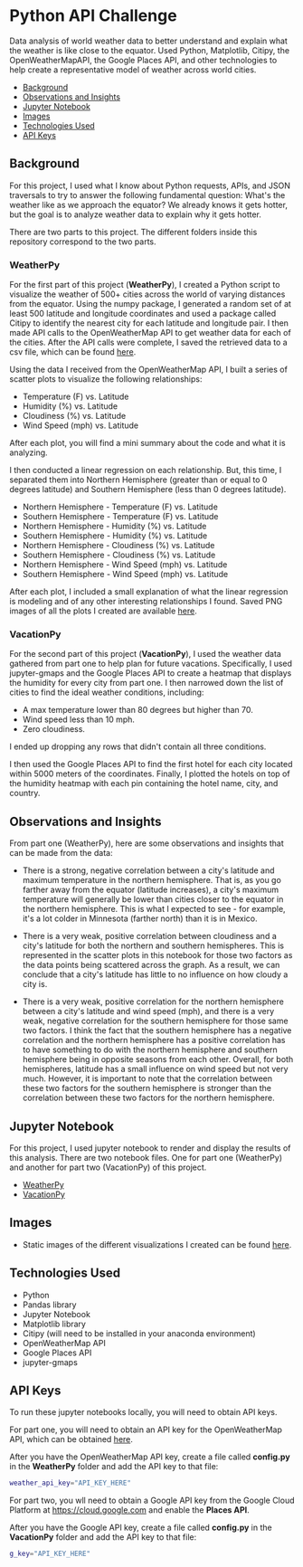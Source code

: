 # Python API Challenge

Data analysis of world weather data to better understand and explain what the weather is like close to the equator. Used Python, Matplotlib, Citipy, the OpenWeatherMapAPI, the Google Places API, and other technologies to help create a representative model of weather across world cities.

* [Background](#background)
* [Observations and Insights](#insights)
* [Jupyter Notebook](#nb)
* [Images](#images)
* [Technologies Used](#technologies)
* [API Keys](#api_keys)

## <a name="background"></a>Background

For this project, I used what I know about Python requests, APIs, and JSON traversals to try to answer the following fundamental question: What's the weather like as we approach the equator? We already knows it gets hotter, but the goal is to analyze weather data to explain why it gets hotter.

There are two parts to this project. The different folders inside this repository correspond to the two parts.

### WeatherPy

For the first part of this project (**WeatherPy**), I created a Python script to visualize the weather of 500+ cities across the world of varying distances from the equator. Using the numpy package, I generated a random set of at least 500 latitude and longitude coordinates and used a package called Citipy to identify the nearest city for each latitude and longitude pair. I then made API calls to the OpenWeatherMap API to get weather data for each of the cities. After the API calls were complete, I saved the retrieved data to a csv file, which can be found [here](./WeatherPy/output_data).

Using the data I received from the OpenWeatherMap API, I built a series of scatter plots to visualize the following relationships:

* Temperature (F) vs. Latitude
* Humidity (%) vs. Latitude
* Cloudiness (%) vs. Latitude
* Wind Speed (mph) vs. Latitude

After each plot, you will find a mini summary about the code and what it is analyzing.

I then conducted a linear regression on each relationship. But, this time, I separated them into Northern Hemisphere (greater than or equal to 0 degrees latitude) and Southern Hemisphere (less than 0 degrees latitude).

* Northern Hemisphere - Temperature (F) vs. Latitude
* Southern Hemisphere - Temperature (F) vs. Latitude
* Northern Hemisphere - Humidity (%) vs. Latitude
* Southern Hemisphere - Humidity (%) vs. Latitude
* Northern Hemisphere - Cloudiness (%) vs. Latitude
* Southern Hemisphere - Cloudiness (%) vs. Latitude
* Northern Hemisphere - Wind Speed (mph) vs. Latitude
* Southern Hemisphere - Wind Speed (mph) vs. Latitude

After each plot, I included a small explanation of what the linear regression is modeling and of any other interesting relationships I found. Saved PNG images of all the plots I created are available [here](./WeatherPy/Images).

### VacationPy

For the second part of this project (**VacationPy**), I used the weather data gathered from part one to help plan for future vacations. Specifically, I used jupyter-gmaps and the Google Places API to create a heatmap that displays the humidity for every city from part one. I then narrowed down the list of cities to find the ideal weather conditions, including:

* A max temperature lower than 80 degrees but higher than 70.
* Wind speed less than 10 mph.
* Zero cloudiness.

I ended up dropping any rows that didn't contain all three conditions.

I then used the Google Places API to find the first hotel for each city located within 5000 meters of the coordinates. Finally, I plotted the hotels on top of the humidity heatmap with each pin containing the hotel name, city, and country.

## <a name="insights"></a>Observations and Insights

From part one (WeatherPy), here are some observations and insights that can be made from the data:

* There is a strong, negative correlation between a city's latitude and maximum temperature in the northern hemisphere. That is, as you go farther away from the equator (latitude increases), a city's maximum temperature will generally be lower than cities closer to the equator in the northern hemisphere. This is what I expected to see - for example, it's a lot colder in Minnesota (farther north) than it is in Mexico.

* There is a very weak, positive correlation between cloudiness and a city's latitude for both the northern and southern hemispheres. This is represented in the scatter plots in this notebook for those two factors as the data points being scattered across the graph. As a result, we can conclude that a city's latitude has little to no influence on how cloudy a city is.

* There is a very weak, positive correlation for the northern hemisphere between a city's latitude and wind speed (mph), and there is a very weak, negative correlation for the southern hemisphere for those same two factors. I think the fact that the southern hemisphere has a negative correlation and the northern hemisphere has a positive correlation has to have something to do with the northern hemisphere and southern hemisphere being in opposite seasons from each other. Overall, for both hemispheres, latitude has a small influence on wind speed but not very much. However, it is important to note that the correlation between these two factors for the southern hemisphere is stronger than the correlation between these two factors for the northern hemisphere.

## <a name="nb"></a>Jupyter Notebook

For this project, I used jupyter notebook to render and display the results of this analysis. There are two notebook files. One for part one (WeatherPy) and another for part two (VacationPy) of this project.

* [WeatherPy](./WeatherPy/WeatherPy.ipynb)
* [VacationPy](./VacationPy/VacationPy.ipynb)

## <a name="nb"></a>Images

* Static images of the different visualizations I created can be found [here](./WeatherPy/Images).

## <a name="technologies"></a>Technologies Used

* Python
* Pandas library
* Jupyter Notebook
* Matplotlib library
* Citipy (will need to be installed in your anaconda environment)
* OpenWeatherMap API
* Google Places API
* jupyter-gmaps

## <a name="api_keys"></a> API Keys

To run these jupyter notebooks locally, you will need to obtain API keys.

For part one, you will need to obtain an API key for the OpenWeatherMap API, which can be obtained [here](https://home.openweathermap.org/api_keys).

After you have the OpenWeatherMap API key, create a file called **config.py** in the **WeatherPy** folder and add the API key to that file:

```bash
weather_api_key="API_KEY_HERE"
```

For part two, you wll need to obtain a Google API key from the Google Cloud Platform at <https://cloud.google.com> and enable the **Places API**.

After you have the Google API key, create a file called **config.py** in the **VacationPy** folder and add the API key to that file:

```bash
g_key="API_KEY_HERE"
```

